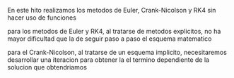 En este hito realizamos los metodos de Euler, Crank-Nicolson y RK4 sin hacer uso de funciones

para los metodos de Euler y RK4, al tratarse de metodos explicitos, no ha mayor dificultad que la de seguir paso a paso el esquema matematico

para el Crank-Nicolson, al tratarse de un esquema implicito, necesitaremos desarrollar una iteracion para obtener la el termino dependiente de la solucion que obtendriamos 